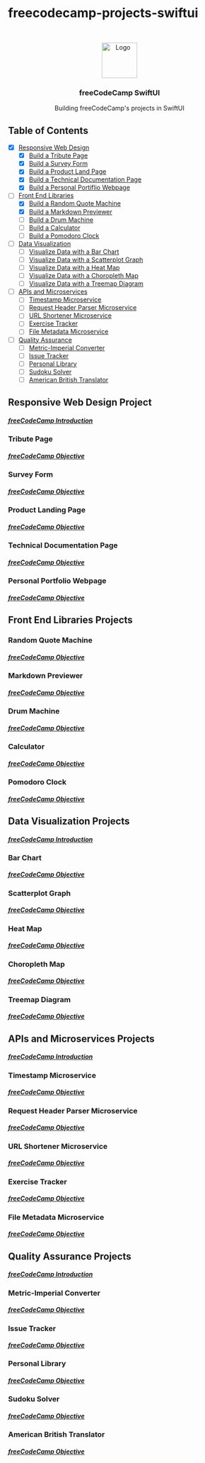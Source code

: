 # freecodecamp-projects-swiftui

<!-- PROJECT LOGO -->
<br />
<p align="center">
  <a href="https://developer.apple.com/xcode/swiftui/">
    <img src="https://developer.apple.com/assets/elements/icons/swiftui/swiftui-96x96_2x.png" alt="Logo" width="80" height="80">
  </a>

  <h3 align="center">freeCodeCamp SwiftUI</h3>

  <p align="center">
    Building freeCodeCamp's projects in SwiftUI
  </p>
</p>



<!-- TABLE OF CONTENTS -->
## Table of Contents

<!-- * [About the Project](#about-the-project) -->
* [x] [Responsive Web Design](#responsive-web-design-projects)
    * [x] [Build a Tribute Page](#tribute-page)
    * [x] [Build a Survey Form](#survey-form)
    * [x] [Build a Product Land Page](#product-landing-page)
    * [x] [Build a Technical Documentation Page](#technical-documentation-page)
    * [x] [Build a Personal Portiflio Webpage](#person-portfolio-webpage)
* [ ] [Front End Libraries](#front-end-libraries-projects)
    * [x] [Build a Random Quote Machine](#random-quote-machine)
    * [x] [Build a Markdown Previewer](#markdown-previewer)
    * [ ] [Build a Drum Machine](#drum-machine)
    * [ ] [Build a Calculator](#calculator)
    * [ ] [Build a Pomodoro Clock](#pomodoro-clock)
* [ ] [Data Visualization](#data-visualization-projects)
    * [ ] [Visualize Data with a Bar Chart](#bar-chart)
    * [ ] [Visualize Data with a Scatterplot Graph](#scatterplot-graph)
    * [ ] [Visualize Data with a Heat Map](#heat-map)
    * [ ] [Visualize Data with a Choropleth Map](#choropleth-map)
    * [ ] [Visualize Data with a Treemap Diagram](#treemap-diagram)
* [ ] [APIs and Microservices](#apis-and-microservices-projects)
    * [ ] [Timestamp Microservice](#timestamp-microservice)
    * [ ] [Request Header Parser Microservice](#request-header-parser-microservice)
    * [ ] [URL Shortener Microservice](#url-shortener)
    * [ ] [Exercise Tracker](#exercise-tracker)
    * [ ] [File Metadata Microservice](#file-metadata-microservice)
* [ ] [Quality Assurance](#quality-assurance-projects)
    * [ ] [Metric-Imperial Converter](#metric-imperial-converter)
    * [ ] [Issue Tracker](#issue-tracker)
    * [ ] [Personal Library](#personal-library)
    * [ ] [Sudoku Solver](#sudoku-solver)
    * [ ] [American British Translator](#american-british-translator)

<!-- Responsive Web Design -->
## Responsive Web Design Project
##### [freeCodeCamp Introduction](https://www.freecodecamp.org/learn/responsive-web-design/responsive-web-design-projects/)

### Tribute Page
##### [freeCodeCamp Objective](https://www.freecodecamp.org/learn/responsive-web-design/responsive-web-design-projects/build-a-tribute-page)
<!-- ##### [My Solution](https://hardcore-bohr-78c1ac.netlify.app/) -->

### Survey Form
##### [freeCodeCamp Objective](https://www.freecodecamp.org/learn/responsive-web-design/responsive-web-design-projects/build-a-survey-form)
<!-- ##### [My Solution](https://keen-borg-5bdd35.netlify.app/) -->

### Product Landing Page
##### [freeCodeCamp Objective](https://www.freecodecamp.org/learn/responsive-web-design/responsive-web-design-projects/build-a-product-landing-page)
<!-- ##### [My Solution](https://vigorous-murdock-8a4c9f.netlify.app/) -->

### Technical Documentation Page
##### [freeCodeCamp Objective](https://www.freecodecamp.org/learn/responsive-web-design/responsive-web-design-projects/build-a-technical-documentation-page)
<!-- ##### [My Solution](https://friendly-almeida-c316c8.netlify.app/) -->

### Personal Portfolio Webpage
##### [freeCodeCamp Objective](https://www.freecodecamp.org/learn/responsive-web-design/responsive-web-design-projects/build-a-personal-portfolio-webpage)
<!-- ##### [My Solution](https://angry-agnesi-cf43b6.netlify.app/) -->

<!-- Front End Libraries -->
## Front End Libraries Projects

### Random Quote Machine
##### [freeCodeCamp Objective](https://www.freecodecamp.org/learn/front-end-libraries/front-end-libraries-projects/build-a-random-quote-machine)

### Markdown Previewer
##### [freeCodeCamp Objective](https://www.freecodecamp.org/learn/front-end-libraries/front-end-libraries-projects/build-a-markdown-previewer)

### Drum Machine
##### [freeCodeCamp Objective](https://www.freecodecamp.org/learn/front-end-libraries/front-end-libraries-projects/build-a-drum-machine)
<!-- ##### [My Solution]() -->

### Calculator
##### [freeCodeCamp Objective](https://www.freecodecamp.org/learn/front-end-libraries/front-end-libraries-projects/build-a-javascript-calculator)
<!-- ##### [My Solution]() -->

### Pomodoro Clock
##### [freeCodeCamp Objective](https://www.freecodecamp.org/learn/front-end-libraries/front-end-libraries-projects/build-a-pomodoro-clock)
<!-- ##### [My Solution]() -->

<!-- Data Visualization -->
## Data Visualization Projects
##### [freeCodeCamp Introduction](https://www.freecodecamp.org/learn/data-visualization/data-visualization-projects/)

### Bar Chart
##### [freeCodeCamp Objective](https://www.freecodecamp.org/learn/data-visualization/data-visualization-projects/visualize-data-with-a-bar-chart)
<!-- ##### [My Solution]() -->

### Scatterplot Graph
##### [freeCodeCamp Objective](https://www.freecodecamp.org/learn/data-visualization/data-visualization-projects/visualize-data-with-a-scatterplot-graph)
<!-- ##### [My Solution]() -->

### Heat Map
##### [freeCodeCamp Objective](https://www.freecodecamp.org/learn/data-visualization/data-visualization-projects/visualize-data-with-a-heat-map)
<!-- ##### [My Solution]() -->

### Choropleth Map
##### [freeCodeCamp Objective](https://www.freecodecamp.org/learn/data-visualization/data-visualization-projects/visualize-data-with-a-choropleth-map)
<!-- ##### [My Solution]() -->

### Treemap Diagram
##### [freeCodeCamp Objective](https://www.freecodecamp.org/learn/data-visualization/data-visualization-projects/visualize-data-with-a-treemap-diagram)
<!-- ##### [My Solution]() -->

<!-- APIs and Microservices -->
## APIs and Microservices Projects
##### [freeCodeCamp Introduction](https://www.freecodecamp.org/learn/apis-and-microservices/apis-and-microservices-projects/)

### Timestamp Microservice
##### [freeCodeCamp Objective](https://www.freecodecamp.org/learn/apis-and-microservices/apis-and-microservices-projects/timestamp-microservice)
<!-- ##### [My Solution]() -->

### Request Header Parser Microservice
##### [freeCodeCamp Objective](https://www.freecodecamp.org/learn/apis-and-microservices/apis-and-microservices-projects/request-header-parser-microservice)
<!-- ##### [My Solution]() -->

### URL Shortener Microservice
##### [freeCodeCamp Objective](https://www.freecodecamp.org/learn/apis-and-microservices/apis-and-microservices-projects/url-shortener-microservice)
<!-- ##### [My Solution]() -->

### Exercise Tracker
##### [freeCodeCamp Objective](https://www.freecodecamp.org/learn/apis-and-microservices/apis-and-microservices-projects/exercise-tracker)
<!-- ##### [My Solution]() -->

### File Metadata Microservice
##### [freeCodeCamp Objective](https://www.freecodecamp.org/learn/apis-and-microservices/apis-and-microservices-projects/file-metadata-microservice)
<!-- ##### [My Solution]() -->

<!-- Quality Assurance -->
## Quality Assurance Projects
##### [freeCodeCamp Introduction](https://www.freecodecamp.org/learn/quality-assurance/quality-assurance-projects/)

### Metric-Imperial Converter
##### [freeCodeCamp Objective](https://www.freecodecamp.org/learn/quality-assurance/quality-assurance-projects/metric-imperial-converter)
<!-- ##### [My Solution]() -->

### Issue Tracker
##### [freeCodeCamp Objective](https://www.freecodecamp.org/learn/quality-assurance/quality-assurance-projects/issue-tracker)
<!-- ##### [My Solution]() -->

### Personal Library
##### [freeCodeCamp Objective](https://www.freecodecamp.org/learn/quality-assurance/quality-assurance-projects/personal-library)
<!-- ##### [My Solution]() -->

### Sudoku Solver
##### [freeCodeCamp Objective](https://www.freecodecamp.org/learn/quality-assurance/quality-assurance-projects/sudoku-solver)
<!-- ##### [My Solution]() -->

### American British Translator
##### [freeCodeCamp Objective](https://www.freecodecamp.org/learn/quality-assurance/quality-assurance-projects/american-british-translator)
<!-- ##### [My Solution]() -->



<!-- MARKDOWN LINKS & IMAGES -->
<!-- https://www.markdownguide.org/basic-syntax/#reference-style-links -->
[contributors-shield]: https://img.shields.io/github/contributors/othneildrew/Best-README-Template.svg?style=flat-square
[contributors-url]: https://github.com/othneildrew/Best-README-Template/graphs/contributors
[forks-shield]: https://img.shields.io/github/forks/othneildrew/Best-README-Template.svg?style=flat-square
[forks-url]: https://github.com/othneildrew/Best-README-Template/network/members
[stars-shield]: https://img.shields.io/github/stars/othneildrew/Best-README-Template.svg?style=flat-square
[stars-url]: https://github.com/othneildrew/Best-README-Template/stargazers
[issues-shield]: https://img.shields.io/github/issues/othneildrew/Best-README-Template.svg?style=flat-square
[issues-url]: https://github.com/othneildrew/Best-README-Template/issues
[license-shield]: https://img.shields.io/github/license/othneildrew/Best-README-Template.svg?style=flat-square
[license-url]: https://github.com/othneildrew/Best-README-Template/blob/master/LICENSE.txt
[linkedin-shield]: https://img.shields.io/badge/-LinkedIn-black.svg?style=flat-square&logo=linkedin&colorB=555
[linkedin-url]: https://linkedin.com/in/othneildrew
[product-screenshot]: images/screenshot.png
